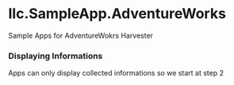 # Ilc.SampleApp.AdventureWorks
Sample Apps for AdventureWokrs Harvester

### Displaying Informations
Apps can only display collected informations so we start at step 2
